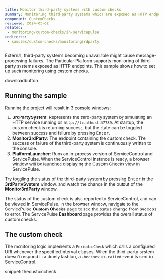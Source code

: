 ```yaml
---
title: Monitor third-party systems with custom checks
summary: Monitoring third-party systems which are exposed as HTTP endpoints with custom checks.
component: CustomChecks
reviewed: 2024-02-02
related:
 - monitoring/custom-checks/in-servicepulse
redirects:
 - samples/custom-checks/monitoring3rdparty
---
```


External, third-party systems becoming unavailable might cause message-processing failures. The Particular Platform supports monitoring of third-party systems exposed as HTTP endpoints. This sample shows how to set up such monitoring using custom checks.

downloadbutton

## Running the sample

Running the project will result in 3 console windows:

1. **3rdPartySystem**: Represents the third-party system by simulating an HTTP service running on `http://localhost:57789`. At startup, the custom check is returning success, but the state can be toggled between success and failure by pressing <kbd>Enter</kbd>.
1. **Monitor3rdParty**: The endpoint containing the custom check. The success or failure of the third-party system is continuously written to the console.
1. **PlatformLauncher**: Runs an in-process version of ServiceControl and ServicePulse. When the ServiceControl instance is ready, a browser window will be launched displaying the Custom Checks view in ServicePulse.

Try toggling the status of the third-party system by pressing <kbd>Enter</kbd> in the **3rdPartySystem** window, and watch the change in the output of the **Monitor3rdParty** window.

The status of the custom check is also reported to ServiceControl, and can be viewed in ServicePulse. In the browser window, navigate to the ServicePulse **Custom Checks** page to see the status change from success to error. The ServicePulse **Dashboard** page provides the overall status of custom checks.

## The custom check

The monitoring logic implements a `PeriodicCheck` which calls a configured URI whenever the specified interval elapses. When the third-party system doesn't respond in a timely fashion, a `CheckResult.Failed` event is sent to ServiceControl.

snippet: thecustomcheck
